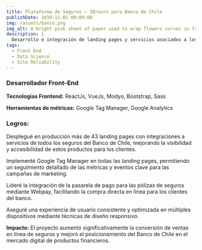 ```yaml
---
title: Plataforma de Seguros – 2Brains para Banco de Chile
publishDate: 2019-12-01 00:00:00
img: /assets/banco.png
img_alt: A bright pink sheet of paper used to wrap flowers curves in front of rich blue background
description: |
  Desarrollo e integración de landing pages y servicios asociados a los productos de seguros ofrecidos por el Banco de Chile.
tags:
  - Front End
  - Data Science
  - Site Reliability
---
```


### Desarrollador Front-End

**Tecnologías Frontend:** ReactJs, VueJs, Modyo, Bootstrap, Sass

**Herramientas de métricas:** Google Tag Manager, Google Analytics

### Logros:

Desplegué en producción más de 43 landing pages con integraciones a servicios de todos los seguros del Banco de Chile, mejorando la visibilidad y accesibilidad de estos productos para los clientes.

Implementé Google Tag Manager en todas las landing pages, permitiendo un seguimiento detallado de las métricas y eventos clave para las campañas de marketing.

Lideré la integración de la pasarela de pago para las pólizas de seguros mediante Webpay, facilitando la compra directa en línea para los clientes del banco.

Aseguré una experiencia de usuario consistente y optimizada en múltiples dispositivos mediante técnicas de diseño responsivo.

**Impacto:** El proyecto aumentó significativamente la conversión de ventas en línea de seguros y mejoró el posicionamiento del Banco de Chile en el mercado digital de productos financieros.

